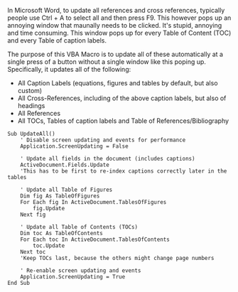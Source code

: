 In Microsoft Word, to update all references and cross references, typically people use Ctrl + A to select all and then press F9. This however pops up an annoying window that maunally needs to be clicked. It's stupid, annoying and time consuming. This window pops up for every Table of Content (TOC) and every Table of caption labels.

The purpose of this VBA Macro is to update all of these automatically at a single press of a button without a single window like this poping up. Specifically, it updates all of the following:

- All Caption Labels (equations, figures and tables by default, but also custom)
- All Cross-References, including of the above caption labels, but also of headings
- All References
- All TOCs, Tables of caption labels and Table of References/Bibliography

```VBA
Sub UpdateAll()
    ' Disable screen updating and events for performance
    Application.ScreenUpdating = False
    
    ' Update all fields in the document (includes captions)
    ActiveDocument.Fields.Update
    'This has to be first to re-index captions correctly later in the tables

    ' Update all Table of Figures
    Dim fig As TableOfFigures
    For Each fig In ActiveDocument.TablesOfFigures
        fig.Update
    Next fig
    
    ' Update all Table of Contents (TOCs)
    Dim toc As TableOfContents
    For Each toc In ActiveDocument.TablesOfContents
        toc.Update
    Next toc
    'Keep TOCs last, because the others might change page numbers

    ' Re-enable screen updating and events
    Application.ScreenUpdating = True
End Sub

```
